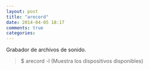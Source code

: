 ```yaml
---
layout: post
title: "arecord"
date: 2014-04-05 18:17
comments: true
categories: 
---
```

Grabador de archivos de sonido.

>$ arecord -l (Muestra los dispositivos disponibles)

